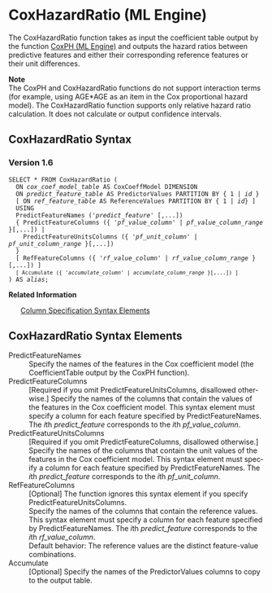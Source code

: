 <div class="nested0" aria-labelledby="ariaid-title1" topicindex="1" topicid="gcy1506973913737" id="gcy1506973913737"><h1 class="title topictitle1" id="ariaid-title1">CoxHazardRatio (ML Engine)</h1><div class="body conbody">
<p class="p">The CoxHazardRatio function takes as input the coefficient table output by the function <a href="sor1549378757651.md#wqf1506972805506">CoxPH (ML Engine)</a> and outputs the hazard ratios between predictive features and either their corresponding reference features or their unit differences.</p><div class="note note" id="gcy1506973913737__note_N10023_N1000E_N1000C_N10001"><span><b>Note</b></span><div class="notebody">The CoxPH and CoxHazardRatio functions do not support interaction terms (for example, using AGE*AGE as an item in the Cox proportional hazard model). The CoxHazardRatio function supports only relative hazard ratio calculation. It does not calculate or output confidence intervals.</div></div></div><div class="topic reference nested1" aria-labelledby="ariaid-title2" topicindex="2" topicid="bsp1506974144043" xml:lang="en-us" lang="en-us" id="bsp1506974144043">
<h2 class="title topictitle2" id="ariaid-title2">CoxHazardRatio Syntax</h2><div class="body refbody"><div class="section" id="bsp1506974144043__section_N1000E_N1000C_N10001">
<h3 class="title sectiontitle">Version 1.6</h3><pre class="pre codeblock" xml:space="preserve"><code>SELECT * FROM CoxHazardRatio (
  ON <var class="keyword varname">cox_coef_model_table</var> AS CoxCoeffModel DIMENSION
  ON <var class="keyword varname">predict_feature_table</var> AS PredictorValues PARTITION BY { 1 | <var class="keyword varname">id</var> }
  [ ON <var class="keyword varname">ref_feature_table</var> AS ReferenceValues PARTITION BY { 1 | <var class="keyword varname">id</var>} ]
  USING
  PredictFeatureNames ('<var class="keyword varname">predict_feature</var>' [,...])
  { PredictFeatureColumns ({ '<var class="keyword varname">pf_value_column</var>' | <var class="keyword varname">pf_value_column_range</var> }[,...]) |
    PredictFeatureUnitsColumns ({ '<var class="keyword varname">pf_unit_column</var>' | <var class="keyword varname">pf_unit_column_range</var> }[,...])
  }
  [ RefFeatureColumns ({ '<var class="keyword varname">rf_value_column</var>' | <var class="keyword varname">rf_value_column_range</var> }[,...]) ]
  <code class="ph codeph">[ Accumulate ({ '<var class="keyword varname">accumulate_column</var>' | <var class="keyword varname">accumulate_column_range</var> }[,...]) ]</code>
) AS <var class="keyword varname">alias</var>;</code></pre></div></div><div class="related-links"><div class="linklistheader"><p></p><b>Related Information</b></div>
<ul class="linklist linklist relinfo"><div class="linklistmember"><a href="ndv1557782188375.md">Column Specification Syntax Elements</a></div></ul></div></div><div class="topic reference nested1" aria-labelledby="ariaid-title3" topicindex="3" topicid="cbn1506974245869" xml:lang="en-us" lang="en-us" id="cbn1506974245869">
<h2 class="title topictitle2" id="ariaid-title3">CoxHazardRatio Syntax Elements</h2><div class="body refbody"><div class="section" id="cbn1506974245869__section_N10011_N1000E_N10001"><dl class="dl parml"><dt class="dt pt dlterm">PredictFeatureNames</dt><dd class="dd pd">Specify the names of the features in the Cox coefficient model (the CoefficientTable output by the CoxPH function).</dd><dt class="dt pt dlterm">PredictFeatureColumns</dt><dd class="dd pd">[Required if you omit PredictFeatureUnitsColumns, disallowed otherwise.] Specify the names of the columns that contain the values of the features in the Cox coefficient model. This syntax element must specify a column for each feature specified by PredictFeatureNames. The <var class="keyword varname">i</var>th <var class="keyword varname">predict_feature</var> corresponds to the <var class="keyword varname">i</var>th <var class="keyword varname">pf_value_column</var>.</dd><dt class="dt pt dlterm">PredictFeatureUnitsColumns</dt><dd class="dd pd">[Required if you omit PredictFeatureColumns, disallowed otherwise.] Specify the names of the columns that contain the unit values of the features in the Cox coefficient model. This syntax element must specify a column for each feature specified by PredictFeatureNames. The <var class="keyword varname">i</var>th <var class="keyword varname">predict_feature</var> corresponds to the <var class="keyword varname">i</var>th <var class="keyword varname">pf_unit_column</var>.</dd><dt class="dt pt dlterm">RefFeatureColumns</dt><dd class="dd pd">[Optional] The function ignores this syntax element if you specify PredictFeatureUnitsColumns.</dd><dd class="dd pd ddexpand">Specify the names of the columns that contain the reference values. This syntax element must specify a column for each feature specified by PredictFeatureNames. The <var class="keyword varname">i</var>th <var class="keyword varname">predict_feature</var> corresponds to the <var class="keyword varname">i</var>th <var class="keyword varname">rf_value_column</var>.</dd><dd class="dd pd ddexpand">Default behavior:  The reference values are the distinct feature-value combinations.</dd><dt class="dt pt dlterm">Accumulate</dt><dd class="dd pd">[Optional] Specify the names of the PredictorValues columns to copy to the output table.</dd></dl></div></div></div></div>
